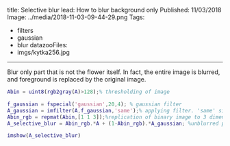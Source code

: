 title: Selective blur
lead: How to blur background only
Published: 11/03/2018
Image: ../media/2018-11-03-09-44-29.png
Tags:
  - filters
  - gaussian
  - blur
datazooFiles:
  - imgs/kytka256.jpg
---
  
Blur only part that is not the flower itself. In fact, the entire image is blurred, and foreground is replaced by the original image.

``` matlab
Abin = uint8(rgb2gray(A)>128);% thresholding of image

f_gaussian = fspecial('gaussian',20,4); % gaussian filter
A_gaussian = imfilter(A,f_gaussian,'same');% applying filter. 'same' size of image after filtration.
Abin_rgb = repmat(Abin,[1 1 3]);%replication of binary image to 3 dimensions (to be able to multiply RGB image)
A_selective_blur = Abin_rgb.*A + (1-Abin_rgb).*A_gaussian; %unblurred part + blurred part

imshow(A_selective_blur)
```